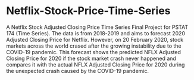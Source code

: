 # Netflix-Stock-Price-Time-Series
A Netflix Stock Adjusted Closing Price Time Series Final Project for PSTAT 174 (Time Series). The data is from 2018-2019 and aims to forecast 2020 Adjusted Closing Price for Netflix. However, on 20 February 2020, stock markets across the world crased after the growing instability due to the COVID-19 pandemic. This forecast shows the predicted NFLX Adjusted Closing Price for 2020 if the stock market crash never happened and compares it with the actual NFLX Adjusted Closing Price for 2020 during the unexpected crash caused by the COVID-19 pandemic.
